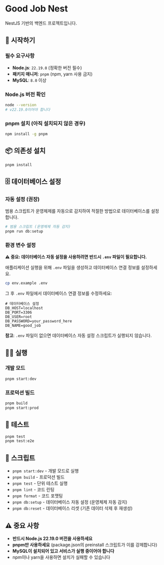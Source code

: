 # Good Job Nest

NestJS 기반의 백엔드 프로젝트입니다.

## 🚀 시작하기

### 필수 요구사항

- **Node.js**: `22.19.0` (정확한 버전 필수)
- **패키지 매니저**: `pnpm` (npm, yarn 사용 금지)
- **MySQL**: `8.0` 이상

### Node.js 버전 확인

```bash
node --version
# v22.19.0이어야 합니다
```

### pnpm 설치 (아직 설치되지 않은 경우)

```bash
npm install -g pnpm
```

## 📦 의존성 설치

```bash
pnpm install
```

## 🗄️ 데이터베이스 설정

### 자동 설정 (권장)

범용 스크립트가 운영체제를 자동으로 감지하여 적절한 방법으로 데이터베이스를 설정합니다.

```bash
# 범용 스크립트 (운영체제 자동 감지)
pnpm run db:setup
```

### 환경 변수 설정

**⚠️ 중요: 데이터베이스 자동 설정을 사용하려면 반드시 `.env` 파일이 필요합니다.**

애플리케이션 실행을 위해 `.env` 파일을 생성하고 데이터베이스 연결 정보를 설정하세요.

```bash
cp env.example .env
```

그 후 `.env` 파일에서 데이터베이스 연결 정보를 수정하세요:

```env
# 데이터베이스 설정
DB_HOST=localhost
DB_PORT=3306
DB_USER=root
DB_PASSWORD=your_password_here
DB_NAME=good_job
```

**참고**: `.env` 파일이 없으면 데이터베이스 자동 설정 스크립트가 실행되지 않습니다.

## 🏃‍♂️ 실행

### 개발 모드

```bash
pnpm start:dev
```

### 프로덕션 빌드

```bash
pnpm build
pnpm start:prod
```

## 🧪 테스트

```bash
pnpm test
pnpm test:e2e
```

## 📝 스크립트

- `pnpm start:dev` - 개발 모드로 실행
- `pnpm build` - 프로덕션 빌드
- `pnpm test` - 단위 테스트 실행
- `pnpm lint` - 코드 린팅
- `pnpm format` - 코드 포맷팅
- `pnpm db:setup` - 데이터베이스 자동 설정 (운영체제 자동 감지)
- `pnpm db:reset` - 데이터베이스 리셋 (기존 데이터 삭제 후 재생성)

## ⚠️ 중요 사항

- **반드시 Node.js 22.19.0 버전을 사용하세요**
- **pnpm만 사용하세요** (package.json의 preinstall 스크립트가 이를 강제합니다)
- **MySQL이 설치되어 있고 서비스가 실행 중이어야 합니다**
- npm이나 yarn을 사용하면 설치가 실패할 수 있습니다
